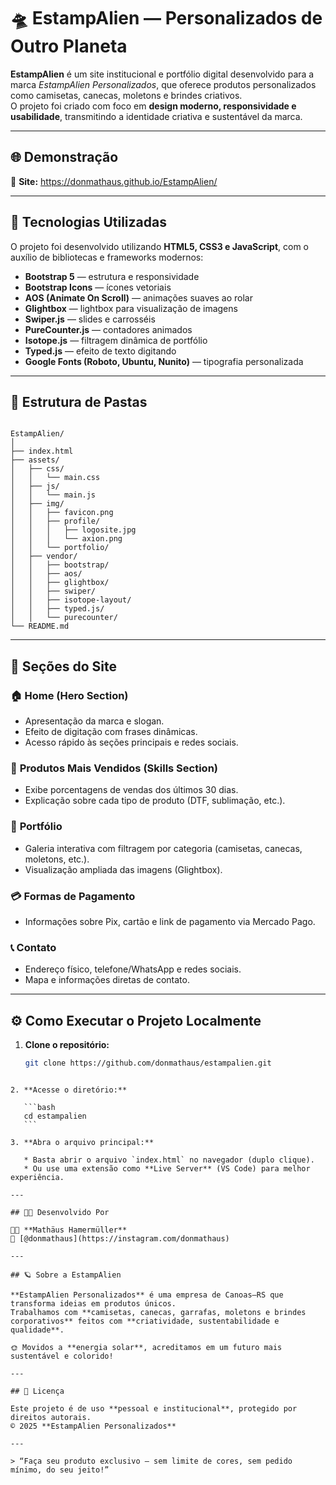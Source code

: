 # 🛸 EstampAlien — Personalizados de Outro Planeta

**EstampAlien** é um site institucional e portfólio digital desenvolvido para a marca *EstampAlien Personalizados*, que oferece produtos personalizados como camisetas, canecas, moletons e brindes criativos.  
O projeto foi criado com foco em **design moderno, responsividade e usabilidade**, transmitindo a identidade criativa e sustentável da marca.

---

## 🌐 Demonstração

🔗 **Site:** https://donmathaus.github.io/EstampAlien/  

---

## 🧩 Tecnologias Utilizadas

O projeto foi desenvolvido utilizando **HTML5, CSS3 e JavaScript**, com o auxílio de bibliotecas e frameworks modernos:

- **Bootstrap 5** — estrutura e responsividade  
- **Bootstrap Icons** — ícones vetoriais  
- **AOS (Animate On Scroll)** — animações suaves ao rolar  
- **Glightbox** — lightbox para visualização de imagens  
- **Swiper.js** — slides e carrosséis  
- **PureCounter.js** — contadores animados  
- **Isotope.js** — filtragem dinâmica de portfólio  
- **Typed.js** — efeito de texto digitando  
- **Google Fonts (Roboto, Ubuntu, Nunito)** — tipografia personalizada  

---

## 📁 Estrutura de Pastas

```

EstampAlien/
│
├── index.html
├── assets/
│   ├── css/
│   │   └── main.css
│   ├── js/
│   │   └── main.js
│   ├── img/
│   │   ├── favicon.png
│   │   ├── profile/
│   │   │   ├── logosite.jpg
│   │   │   └── axion.png
│   │   └── portfolio/
│   ├── vendor/
│   │   ├── bootstrap/
│   │   ├── aos/
│   │   ├── glightbox/
│   │   ├── swiper/
│   │   ├── isotope-layout/
│   │   ├── typed.js/
│   │   └── purecounter/
└── README.md

````

---

## 🧠 Seções do Site

### 🏠 **Home (Hero Section)**
- Apresentação da marca e slogan.
- Efeito de digitação com frases dinâmicas.
- Acesso rápido às seções principais e redes sociais.

### 👕 **Produtos Mais Vendidos (Skills Section)**
- Exibe porcentagens de vendas dos últimos 30 dias.
- Explicação sobre cada tipo de produto (DTF, sublimação, etc.).

### 🎨 **Portfólio**
- Galeria interativa com filtragem por categoria (camisetas, canecas, moletons, etc.).
- Visualização ampliada das imagens (Glightbox).

### 💳 **Formas de Pagamento**
- Informações sobre Pix, cartão e link de pagamento via Mercado Pago.

### 📞 **Contato**
- Endereço físico, telefone/WhatsApp e redes sociais.
- Mapa e informações diretas de contato.

---

## ⚙️ Como Executar o Projeto Localmente

1. **Clone o repositório:**
   ```bash
   git clone https://github.com/donmathaus/estampalien.git
````

2. **Acesse o diretório:**

   ```bash
   cd estampalien
   ```

3. **Abra o arquivo principal:**

   * Basta abrir o arquivo `index.html` no navegador (duplo clique).
   * Ou use uma extensão como **Live Server** (VS Code) para melhor experiência.

---

## 🧑‍💻 Desenvolvido Por

👨‍🎨 **Mathäus Hamermüller**
📸 [@donmathaus](https://instagram.com/donmathaus)

---

## 🪐 Sobre a EstampAlien

**EstampAlien Personalizados** é uma empresa de Canoas–RS que transforma ideias em produtos únicos.
Trabalhamos com **camisetas, canecas, garrafas, moletons e brindes corporativos** feitos com **criatividade, sustentabilidade e qualidade**.

🌞 Movidos a **energia solar**, acreditamos em um futuro mais sustentável e colorido!

---

## 📜 Licença

Este projeto é de uso **pessoal e institucional**, protegido por direitos autorais.
© 2025 **EstampAlien Personalizados**

---

> “Faça seu produto exclusivo — sem limite de cores, sem pedido mínimo, do seu jeito!”
